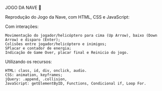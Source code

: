 JOGO DA NAVE 🚁

Reprodução do Jogo da Nave, com HTML, CSS e JavaScript:

Com interações:

    Movimentação do jogador/helicóptero para cima (Up Arrow), baixo (Down Arrow) e disparo (Enter);
    Colisões entre jogador/helicóptero e inimigos;
    SPlacar e contador de energia;
    Indicação de Game Over, placar final e Reinicio do jogo.

Utilizando os recursos:

    HTML: class, id, div, onclick, audio.
    CSS: animation, keyframes; 
    jQuery: .append, .collision, 
    JavaScript: getElementByID, Functions, Condicional if, Loop For.

